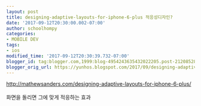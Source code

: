 ```yaml
---
layout: post
title: designing-adaptive-layouts-for-iphone-6-plus 적응성디자인?
date: '2017-09-12T20:30:00.002-07:00'
author: schoolhompy
categories:
- MOBILE DEV
tags:
- ios
modified_time: '2017-09-12T20:30:39.732-07:00'
blogger_id: tag:blogger.com,1999:blog-4954243635432022205.post-212085284223613419
blogger_orig_url: https://yunhos.blogspot.com/2017/09/designing-adaptive-layouts-for-iphone-6.html
---
```


http://mathewsanders.com/designing-adaptive-layouts-for-iphone-6-plus/<br /><br />화면을 돌리면 그에 맞게 적응하는 효과
